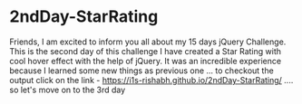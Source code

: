 # 2ndDay-StarRating
Friends, I am excited to inform you all about my 15 days jQuery Challenge. This is the second day of this challenge I have created a Star Rating with cool hover effect with the help of jQuery. It was an incredible experience because I learned some new things as previous one ... to checkout the output click on the link - https://i1s-rishabh.github.io/2ndDay-StarRating/  .... so let's move on to the 3rd day
